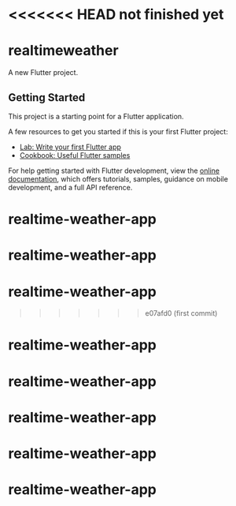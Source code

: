 <<<<<<< HEAD
not finished yet
=======
# realtimeweather

A new Flutter project.

## Getting Started

This project is a starting point for a Flutter application.

A few resources to get you started if this is your first Flutter project:

- [Lab: Write your first Flutter app](https://docs.flutter.dev/get-started/codelab)
- [Cookbook: Useful Flutter samples](https://docs.flutter.dev/cookbook)

For help getting started with Flutter development, view the
[online documentation](https://docs.flutter.dev/), which offers tutorials,
samples, guidance on mobile development, and a full API reference.
# realtime-weather-app
# realtime-weather-app
# realtime-weather-app
>>>>>>> e07afd0 (first commit)
# realtime-weather-app
# realtime-weather-app
# realtime-weather-app
# realtime-weather-app
# realtime-weather-app
